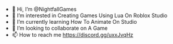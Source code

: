- 👋 Hi, I’m @NightfallGames
- 👀 I’m interested in Creating Games Using Lua On Roblox Studio
- 🌱 I’m currently learning How To Animate On Studio
- 💞️ I’m looking to collaborate on A Game
- 📫 How to reach me https://discord.gg/uxxJvqHz

<!---
NightfallGames/NightfallGames is a ✨ special ✨ repository because its `README.md` (this file) appears on your GitHub profile.
You can click the Preview link to take a look at your changes.
--->
